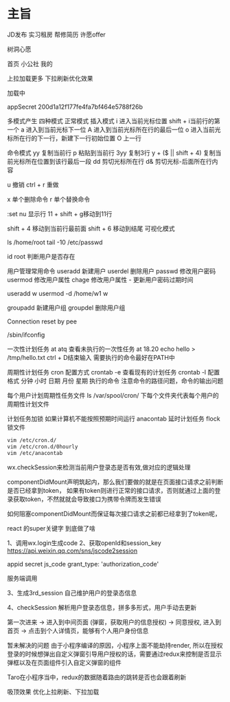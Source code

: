 # 主旨

JD发布
实习租房
帮修简历
许愿offer

树洞心愿

首页
小公社
我的

上拉加载更多
下拉刷新优化效果

加载中

appSecret  200d1a12f177fe4fa7bf464e5788f26b


多模式产生
四种模式
正常模式
插入模式
i 进入当前光标位置
shift + i当前行的第一个
a 进入到当前光标下一位
A 进入到当前光标所在行的最后一位
o 进入当前光标所在行的下一行，新建下一行初始位置
O 上一行

命令模式
yy 复制当前行
p 粘贴到当前行
3yy 复制3行
y + ($ || shift + 4) 复制当前光标所在位置到该行最后一段
dd 剪切光标所在行
d& 剪切光标-后面所在行内容

u 撤销 
ctrl + r 重做

x 单个删除命令
r 单个替换命令

:set nu 显示行
11 + shift + g移动到11行

shift + 4 移动到当前行最前面
shift + 6 移动到结尾
可视化模式


ls /home/root
tail -10  /etc/passwd

id root 判断用户是否存在

用户管理常用命令
useradd 新建用户
userdel 删除用户
passwd 修改用户密码
usermod 修改用户属性
chage 修改用户属性 - 更新用户密码过期时间

useradd w
usermod -d /home/w1 w

groupadd 新建用户组
groupdel 删除用户组


 Connection reset by pee

/sbin/ifconfig

一次性计划任务 at
atq 查看未执行的一次性任务
at 18.20
echo hello > /tmp/hello.txt
ctrl + D结束输入
需要执行的命令最好在PATH中


周期性计划任务 cron
配置方式 crontab -e
查看现有的计划任务
crontab -l
配置格式
分钟 小时 日期 月份 星期 执行的命令
注意命令的路径问题，命令的输出问题

每个用户计划周期性任务文件
ls /var/spool/cron/ 下每个文件夹代表每个用户的周期性计划文件

计划任务加锁
如果计算机不能按照预期时间运行
anacontab 延时计划任务
flock 锁文件

```bash
vim /etc/cron.d/ 
vim /etc/cron.d/0hourly
vim /etc/anacontab

```


wx.checkSession来检测当前用户登录态是否有效,做对应的逻辑处理

componentDidMount声明筑起内，那么我们要做的就是在页面接口请求之前判断是否已经拿到token，
如果有token则进行正常的接口请求，否则就通过上面的登录获取token，不然就就会导致接口为携带令牌而发生错误


如何阻塞componentDidMount而保证每次接口请求之前都已经拿到了token呢，

react 的super关键字 到底做了啥

1、调用wx.login生成code
2、获取openId和session_key
https://api.weixin.qq.com/sns/jscode2session

appid
secret
js_code
grant_type: 'authorization_code'

服务端调用

3、生成3rd_session 自己维护用户的登录态信息

4、checkSession
解析用户登录态信息，拼多多形式，用户手动去更新

第一次进来 
-> 进入到中间页面 (弹窗，获取用户的信息授权) 
-> 同意授权, 进入到首页
-> 点击到个人详情页，能够有个人用户身份信息


暂未解决的问题
由于小程序编译的原因，小程序上面不能劫持render, 所以在授权登录的时候想弹出自定义弹窗引导用户授权的话，需要通过redux来控制是否显示弹框以及在页面组件引入自定义弹窗的组件

Taro在小程序当中，redux的数据随着路由的跳转是否也会跟着刷新

吸顶效果
优化上拉刷新、下拉加载